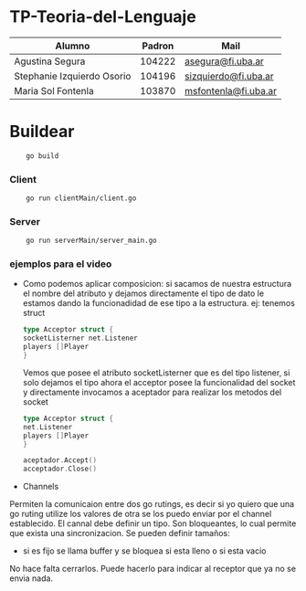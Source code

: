 # TP-Teoria-del-Lenguaje

| Alumno  | Padron | Mail | 
| -------| --------|-------|
| Agustina Segura  | 104222  | asegura@fi.uba.ar |
| Stephanie Izquierdo Osorio | 104196  | sizquierdo@fi.uba.ar |
| Maria Sol Fontenla | 103870 | msfontenla@fi.uba.ar |



# Buildear 

```Bash
    go build 
```

### Client 

```Bash 
    go run clientMain/client.go
```

### Server 

```Bash 
    go run serverMain/server_main.go 
```

### ejemplos para el video 

* Como podemos aplicar composicion:
    si sacamos de nuestra estructura el nombre del atributo y dejamos directamente el tipo de dato 
    le estamos dando la funcionadidad de ese tipo a la estructura. 
    ej: 
    tenemos struct 
    ```Go 
    type Acceptor struct {
	socketListerner net.Listener
	players []Player
    }
    ```
    Vemos que posee el atributo socketListerner que es del tipo listener, si solo dejamos el tipo 
    ahora el acceptor posee la funcionalidad del socket y directamente invocamos a aceptador para realizar los metodos del socket 
     ```Go 
    type Acceptor struct {
	net.Listener
	players []Player
    }

    aceptador.Accept()
    acceptador.Close()
    ```

* Channels 

Permiten la comunicaion entre dos go rutings, es decir si yo quiero que una go ruting utilize los valores de otra se los puedo enviar por el channel establecido. El cannal debe definir un tipo. 
Son bloqueantes, lo cual permite que exista una sincronizacion. 
Se pueden definir tamaños:
* si es fijo se llama buffer y se bloquea si esta lleno o si esta vacio 

No hace falta cerrarlos. Puede hacerlo para indicar al receptor que ya no se envia nada. 